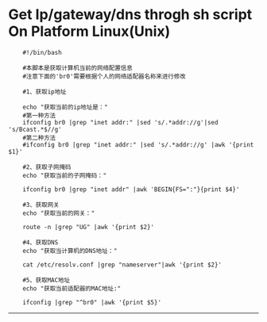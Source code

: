 # Get Ip/gateway/dns throgh sh script On Platform Linux(Unix)

        #!/bin/bash
         
        #本脚本是获取计算机当前的网络配置信息
        #注意下面的'br0'需要根据个人的网络适配器名称来进行修改
        
        #1、获取ip地址
         
        echo "获取当前的ip地址是："
        #第一种方法
        ifconfig br0 |grep "inet addr:" |sed 's/.*addr://g'|sed 's/Bcast.*$//g'
        #第二种方法
        #ifconfig br0 |grep "inet addr:" |sed 's/.*addr://g' |awk '{print $1}'
         
        #2、获取子网掩码
        echo "获取当前的子网掩码："
         
        ifconfig br0 |grep "inet addr" |awk 'BEGIN{FS=":"}{print $4}'
         
        #3、获取网关
        echo "获取当前的网关："
         
        route -n |grep "UG" |awk '{print $2}'
         
        #4、获取DNS
        echo "获取当计算机的DNS地址："
         
        cat /etc/resolv.conf |grep "nameserver"|awk '{print $2}'
         
        #5、获取MAC地址
        echo "获取当前适配器的MAC地址:"
         
        ifconfig |grep "^br0" |awk '{print $5}'
---
